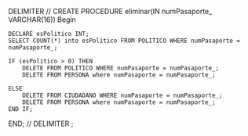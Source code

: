DELIMITER //
CREATE PROCEDURE eliminar(IN numPasaporte_ VARCHAR(16))
Begin

    DECLARE esPolitico INT;
    SELECT COUNT(*) into esPolitico FROM POLITICO WHERE numPasaporte = numPasaporte_;

    IF (esPolitico > 0) THEN
        DELETE FROM POLITICO WHERE numPasaporte = numPasaporte_;
        DELETE FROM PERSONA where numPasaporte = numPasaporte_;
        
    ELSE
        DELETE FROM CIUDADANO WHERE numPasaporte = numPasaporte_;
        DELETE FROM PERSONA where numPasaporte = numPasaporte_;
    END IF;
END;
//
DELIMITER ;